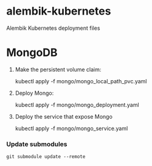 # alembik-kubernetes

Alembik Kubernetes deployment files

# MongoDB

1. Make the persistent volume claim:

    kubectl apply -f mongo/mongo_local_path_pvc.yaml

2. Deploy Mongo:

    kubectl apply -f mongo/mongo_deployment.yaml

3. Deploy the service that expose Mongo

    kubectl apply -f mongo/mongo_service.yaml


### Update submodules

    git submodule update --remote 
